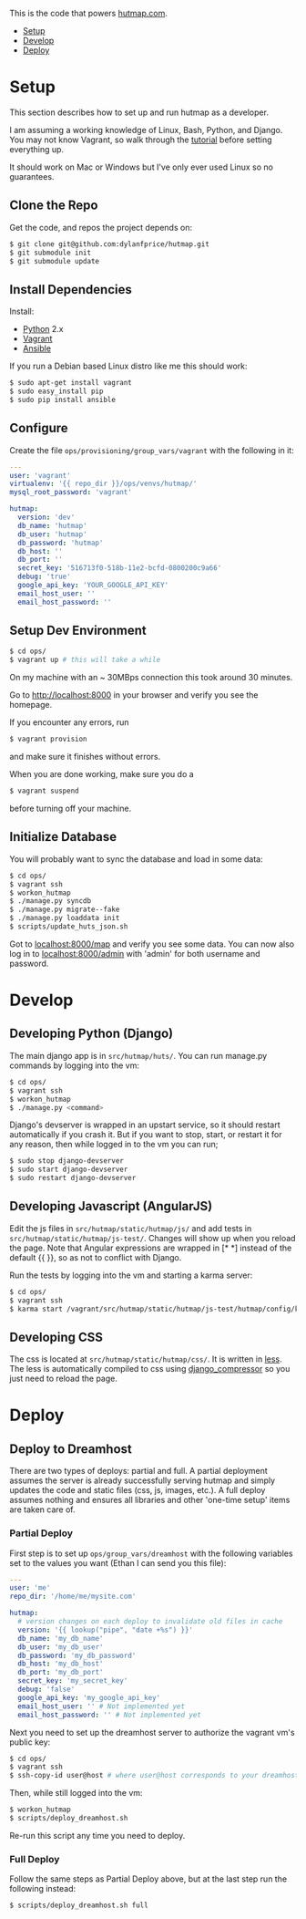 This is the code that powers [hutmap.com](http://www.hutmap.com).

- [Setup](#setup)
- [Develop](#develop)
- [Deploy](#deploy)

# Setup #

This section describes how to set up and run hutmap as a developer.

I am assuming a working knowledge of Linux, Bash, Python, and Django. You may
not know Vagrant, so walk through the
[tutorial](http://docs.vagrantup.com/v2/getting-started/) before setting
everything up.

It should work on Mac or Windows but I've only ever used Linux so no guarantees.

## Clone the Repo ##

Get the code, and repos the project depends on:

```bash
$ git clone git@github.com:dylanfprice/hutmap.git
$ git submodule init
$ git submodule update
```

## Install Dependencies ##

Install:
- [Python](http://www.python.org) 2.x
- [Vagrant](http://docs.vagrantup.com/v2/installation/)
- [Ansible](http://www.ansibleworks.com/docs/gettingstarted.html)

If you run a Debian based Linux distro like me this should work:
```bash
$ sudo apt-get install vagrant
$ sudo easy_install pip
$ sudo pip install ansible
```

## Configure ##

Create the file `ops/provisioning/group_vars/vagrant` with the following in it:
```yaml
---
user: 'vagrant'
virtualenv: '{{ repo_dir }}/ops/venvs/hutmap/'
mysql_root_password: 'vagrant'

hutmap:
  version: 'dev'
  db_name: 'hutmap' 
  db_user: 'hutmap'
  db_password: 'hutmap'
  db_host: ''
  db_port: ''
  secret_key: '516713f0-518b-11e2-bcfd-0800200c9a66'
  debug: 'true'
  google_api_key: 'YOUR_GOOGLE_API_KEY'
  email_host_user: ''
  email_host_password: ''
```
  
## Setup Dev Environment ##

```bash
$ cd ops/
$ vagrant up # this will take a while
```
On my machine with an ~ 30MBps connection this took around 30 minutes.

Go to <http://localhost:8000> in your browser and verify you see the homepage.

If you encounter any errors, run
```bash
$ vagrant provision
```
and make sure it finishes without errors.

When you are done working, make sure you do a 
```bash
$ vagrant suspend
```
before turning off your machine.

## Initialize Database ##

You will probably want to sync the database and load in some data:
```bash
$ cd ops/
$ vagrant ssh
$ workon_hutmap
$ ./manage.py syncdb
$ ./manage.py migrate--fake
$ ./manage.py loaddata init
$ scripts/update_huts_json.sh
```
Got to <localhost:8000/map> and verify you see some data.
You can now also log in to <localhost:8000/admin> with 'admin' for both username and password.

# Develop #

## Developing Python (Django) ##

The main django app is in `src/hutmap/huts/`. You can run manage.py commands by logging into the vm:
```bash
$ cd ops/
$ vagrant ssh
$ workon_hutmap
$ ./manage.py <command>
```

Django's devserver is wrapped in an upstart service, so it should restart
automatically if you crash it. But if you want to stop, start, or restart it
for any reason, then while logged in to the vm you can run; 
```bash
$ sudo stop django-devserver
$ sudo start django-devserver
$ sudo restart django-devserver
```

## Developing Javascript (AngularJS) ##

Edit the js files in `src/hutmap/static/hutmap/js/` and add tests in
`src/hutmap/static/hutmap/js-test/`. Changes will show up when you reload the
page. Note that Angular expressions are wrapped in [* *] instead of the default
{{ }}, so as not to conflict with Django.

Run the tests by logging into the vm and starting a karma server:
```bash
$ cd ops/
$ vagrant ssh
$ karma start /vagrant/src/hutmap/static/hutmap/js-test/hutmap/config/karma.conf.js
```

## Developing CSS ##

The css is located at `src/hutmap/static/hutmap/css/`. It is written in
[less](http://lesscss.org/). The less is automatically compiled to css using
[django_compressor](http://django-compressor.readthedocs.org/en/latest/) so you
just need to reload the page.


# Deploy #

## Deploy to Dreamhost ##
There are two types of deploys: partial and full. A partial deployment assumes
the server is already successfully serving hutmap and simply updates the code
and static files (css, js, images, etc.). A full deploy assumes nothing and
ensures all libraries and other 'one-time setup' items are taken care of.

### Partial Deploy ###

First step is to set up `ops/group_vars/dreamhost` with the following variables
set to the values you want (Ethan I can send you this file):

```yaml
---
user: 'me'
repo_dir: '/home/me/mysite.com'

hutmap:
  # version changes on each deploy to invalidate old files in cache
  version: '{{ lookup("pipe", "date +%s") }}'
  db_name: 'my_db_name' 
  db_user: 'my_db_user'
  db_password: 'my_db_password'
  db_host: 'my_db_host'
  db_port: 'my_db_port'
  secret_key: 'my_secret_key'
  debug: 'false'
  google_api_key: 'my_google_api_key'
  email_host_user: '' # Not implemented yet
  email_host_password: '' # Not implemented yet
```

Next you need to set up the dreamhost server to authorize the vagrant vm's public key:

```bash
$ cd ops/
$ vagrant ssh
$ ssh-copy-id user@host # where user@host corresponds to your dreamhost account
```

Then, while still logged into the vm:
```bash
$ workon_hutmap
$ scripts/deploy_dreamhost.sh
```

Re-run this script any time you need to deploy.

### Full Deploy ###
Follow the same steps as Partial Deploy above, but at the last step run the following instead:
```bash
$ scripts/deploy_dreamhost.sh full
```

